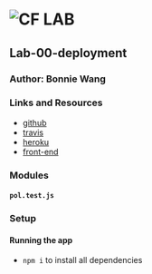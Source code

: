 # ![CF](http://i.imgur.com/7v5ASc8.png) LAB

## Lab-00-deployment

### Author: Bonnie Wang

### Links and Resources

- [github](https://github.com/401-advanced-javascript-bw/lab-00-deployment/pull/1)
- [travis](https://www.travis-ci.com/401-advanced-javascript-bw/lab-00-deployment)
- [heroku](https://dashboard.heroku.com/apps/lab-00-deployment-bw) 
- [front-end](http://xyz.com) 

### Modules

#### `pol.test.js`

### Setup

#### Running the app

- `npm i` to install all dependencies
